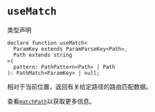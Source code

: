 # `useMatch`

类型声明

```tsx
declare function useMatch<
  ParamKey extends ParamParseKey<Path>,
  Path extends string
>(
  pattern: PathPattern<Path> | Path
): PathMatch<ParamKey> | null;
```

相对于当前位置，返回有关给定路径的路由匹配数据。

查看[`matchPath`](https://reactrouter.com/en/main/utils/match-path)以获取更多信息。